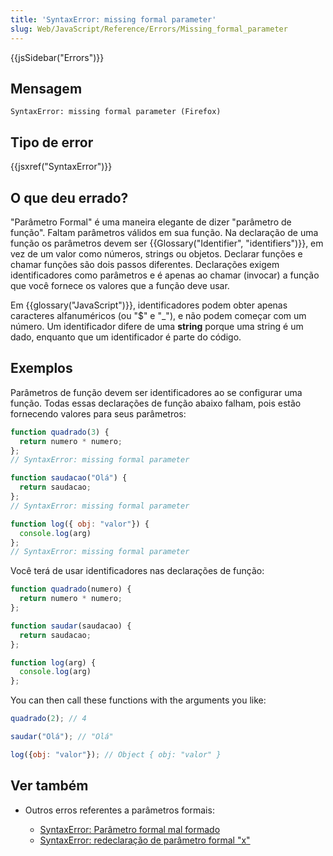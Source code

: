 ```yaml
---
title: 'SyntaxError: missing formal parameter'
slug: Web/JavaScript/Reference/Errors/Missing_formal_parameter
---
```

{{jsSidebar("Errors")}}

## Mensagem

```
SyntaxError: missing formal parameter (Firefox)
```

## Tipo de error

{{jsxref("SyntaxError")}}

## O que deu errado?

"Parâmetro Formal" é uma maneira elegante de dizer "parâmetro de função". Faltam parâmetros válidos em sua função. Na declaração de uma função os parâmetros devem ser {{Glossary("Identifier", "identifiers")}}, em vez de um valor como números, strings ou objetos. Declarar funções e chamar funções são dois passos diferentes. Declarações exigem identificadores como parâmetros e é apenas ao chamar (invocar) a função que você fornece os valores que a função deve usar.

Em {{glossary("JavaScript")}}, identificadores podem obter apenas caracteres alfanuméricos (ou "$" e "\_"), e não podem começar com um número. Um identificador difere de uma **string** porque uma string é um dado, enquanto que um identificador é parte do código.

## Exemplos

Parâmetros de função devem ser identificadores ao se configurar uma função. Todas essas declarações de função abaixo falham, pois estão fornecendo valores para seus parâmetros:

```js example-bad
function quadrado(3) {
  return numero * numero;
};
// SyntaxError: missing formal parameter

function saudacao("Olá") {
  return saudacao;
};
// SyntaxError: missing formal parameter

function log({ obj: "valor"}) {
  console.log(arg)
};
// SyntaxError: missing formal parameter
```

Você terá de usar identificadores nas declarações de função:

```js example-good
function quadrado(numero) {
  return numero * numero;
};

function saudar(saudacao) {
  return saudacao;
};

function log(arg) {
  console.log(arg)
};
```

You can then call these functions with the arguments you like:

```js
quadrado(2); // 4

saudar("Olá"); // "Olá"

log({obj: "valor"}); // Object { obj: "valor" }
```

## Ver também

- Outros erros referentes a parâmetros formais:

  - [SyntaxError: Parâmetro formal mal formado](/pt-BR/docs/Web/JavaScript/Reference/Errors/Malformed_formal_parameter)
  - [SyntaxError: redeclaração de parâmetro formal "x"](/pt-BR/docs/Web/JavaScript/Reference/Errors/Redeclared_parameter)
